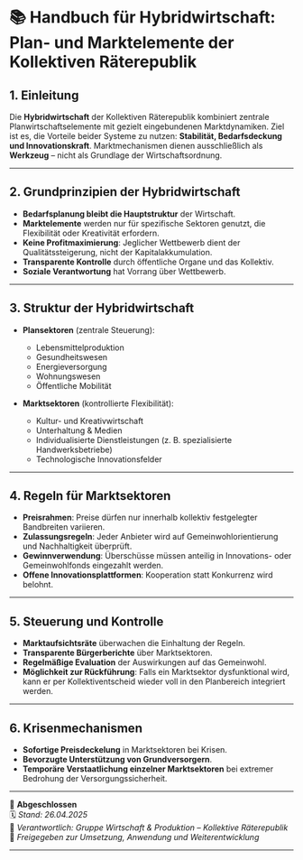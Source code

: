 # 📚 Handbuch für Hybridwirtschaft: Plan- und Marktelemente der Kollektiven Räterepublik

## 1. Einleitung

Die **Hybridwirtschaft** der Kollektiven Räterepublik kombiniert zentrale Planwirtschaftselemente mit gezielt eingebundenen Marktdynamiken. Ziel ist es, die Vorteile beider Systeme zu nutzen: **Stabilität, Bedarfsdeckung und Innovationskraft**. Marktmechanismen dienen ausschließlich als **Werkzeug** – nicht als Grundlage der Wirtschaftsordnung.

---

## 2. Grundprinzipien der Hybridwirtschaft

- **Bedarfsplanung bleibt die Hauptstruktur** der Wirtschaft.
- **Marktelemente** werden nur für spezifische Sektoren genutzt, die Flexibilität oder Kreativität erfordern.
- **Keine Profitmaximierung**: Jeglicher Wettbewerb dient der Qualitätssteigerung, nicht der Kapitalakkumulation.
- **Transparente Kontrolle** durch öffentliche Organe und das Kollektiv.
- **Soziale Verantwortung** hat Vorrang über Wettbewerb.

---

## 3. Struktur der Hybridwirtschaft

- **Plansektoren** (zentrale Steuerung):
  - Lebensmittelproduktion
  - Gesundheitswesen
  - Energieversorgung
  - Wohnungswesen
  - Öffentliche Mobilität

- **Marktsektoren** (kontrollierte Flexibilität):
  - Kultur- und Kreativwirtschaft
  - Unterhaltung & Medien
  - Individualisierte Dienstleistungen (z. B. spezialisierte Handwerksbetriebe)
  - Technologische Innovationsfelder

---

## 4. Regeln für Marktsektoren

- **Preisrahmen**: Preise dürfen nur innerhalb kollektiv festgelegter Bandbreiten variieren.
- **Zulassungsregeln**: Jeder Anbieter wird auf Gemeinwohlorientierung und Nachhaltigkeit überprüft.
- **Gewinnverwendung**: Überschüsse müssen anteilig in Innovations- oder Gemeinwohlfonds eingezahlt werden.
- **Offene Innovationsplattformen**: Kooperation statt Konkurrenz wird belohnt.

---

## 5. Steuerung und Kontrolle

- **Marktaufsichtsräte** überwachen die Einhaltung der Regeln.
- **Transparente Bürgerberichte** über Marktsektoren.
- **Regelmäßige Evaluation** der Auswirkungen auf das Gemeinwohl.
- **Möglichkeit zur Rückführung**: Falls ein Marktsektor dysfunktional wird, kann er per Kollektiventscheid wieder voll in den Planbereich integriert werden.

---

## 6. Krisenmechanismen

- **Sofortige Preisdeckelung** in Marktsektoren bei Krisen.
- **Bevorzugte Unterstützung von Grundversorgern**.
- **Temporäre Verstaatlichung einzelner Marktsektoren** bei extremer Bedrohung der Versorgungssicherheit.

---

🔢 **Abgeschlossen**  
🗓️ *Stand: 26.04.2025*  
🏩 *Verantwortlich: Gruppe Wirtschaft & Produktion – Kollektive Räterepublik*  
🔐 *Freigegeben zur Umsetzung, Anwendung und Weiterentwicklung*

---
